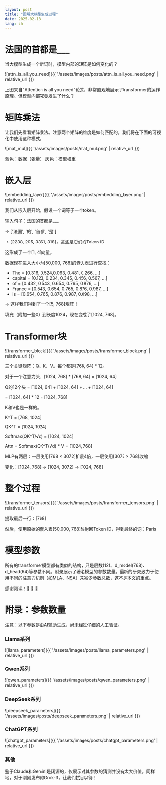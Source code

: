 ```yaml
---
layout: post
title: "图解大模型生成过程"
date: 2025-02-18
lang: zh
---
```


# 法国的首都是___

当大模型生成一个新词时，模型内部的矩阵是如何变化的？

![attn_is_all_you_need]({{ '/assets/images/posts/attn_is_all_you_need.png' | relative_url }})

上图来自"Attention is all you need"论文，非常直观地展示了transformer的运作原理。但模型内部究竟发生了什么？

# 矩阵乘法

让我们先看看矩阵乘法。注意两个矩阵的维度是如何匹配的，我们将在下面的可视化中使用这种模式。

![mat_mul]({{ '/assets/images/posts/mat_mul.png' | relative_url }})

蓝色：数据（张量）
灰色：模型权重

# 嵌入层

![embedding_layer]({{ '/assets/images/posts/embedding_layer.png' | relative_url }})

我们从嵌入层开始。假设一个词等于一个token。

输入句子：法国的首都是___

-> ['法国', '的', '首都', '是']

-> [2238, 295, 3361, 318]，这些是它们的Token ID

这形成了一个[1, 4]向量。

数据现在进入大小为[50,000, 768]的嵌入表进行查找：
- The     = [0.316, 0.524,0.063, 0.481, 0.266, …]
- capital = [0.123, 0.234, 0.345, 0.456, 0.567, …]
- of      = [0.432, 0.543, 0.654, 0.765, 0.876, …]
- France  = [0.543, 0.654, 0.765, 0.876, 0.987, …]
- is      = [0.654, 0.765, 0.876, 0.987, 0.098, …]

-> 这样我们得到了一个[5, 768]矩阵！

填充（附加一些0）到长度1024，现在变成了[1024, 768]。

# Transformer块

![transformer_block]({{ '/assets/images/posts/transformer_block.png' | relative_url }})

三个关键矩阵：Q、K、V。每个都是[768, 64] * 12。

对于一个注意力头，[1024, 768] * [768, 64] = [1024, 64]

Q的12个头 = [1024, 64] + [1024, 64] + ... + [1024, 64]

= [1024, 64] * 12 = [1024, 768]

K和V也是一样的。

K^T = [768, 1024]

QK^T = [1024, 1024]

Softmax(QK^T/√d) = [1024, 1024]

Attn = Softmax(QK^T/√d) * V = [1024, 768]

MLP有两层：一层使用[768 × 3072]扩展4倍，一层使用[3072 × 768]收缩

变化：[1024, 768] -> [1024, 3072] -> [1024, 768]

# 整个过程

![transformer_tensors]({{ '/assets/images/posts/transformer_tensors.png' | relative_url }})

提取最后一行：[768]

然后，使用原始的嵌入表[50,000, 768]映射回Token ID，得到最终的词：Paris

# 模型参数

所有的transformer模型都有类似的结构，只是层数(12)、d_model(768)、d_head(64)等参数不同。附录展示了著名模型的参数数量。最新的研究致力于使用不同的注意力机制（如MLA、NSA）来减少参数总数，这不是本文的重点。

感谢阅读！🎉 🥰 🫡

# 附录：参数数量

注意：以下参数是由AI辅助生成，尚未经过仔细的人工验证。

### Llama系列
![llama_parameters]({{ '/assets/images/posts/llama_parameters.png' | relative_url }})

### Qwen系列
![qwen_parameters]({{ '/assets/images/posts/qwen_parameters.png' | relative_url }})

### DeepSeek系列
![deepseek_parameters]({{ '/assets/images/posts/deepseek_parameters.png' | relative_url }})

### ChatGPT系列
![chatgpt_parameters]({{ '/assets/images/posts/chatgpt_parameters.png' | relative_url }})

### 其他
鉴于Claude和Gemini是闭源的，仅展示对其参数的猜测并没有太大价值。同样地，对于刚刚发布的Grok-3，让我们拭目以待！

